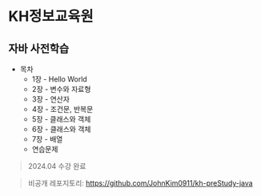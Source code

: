 # KH정보교육원

## 자바 사전학습

- 목차
    - 1장 - Hello World
    - 2장 - 변수와 자료형
    - 3장 - 연산자
    - 4장 - 조건문, 반복문
    - 5장 - 클래스와 객체
    - 6장 - 클래스와 객체
    - 7장 - 배열
    - 연습문제

> 2024.04 수강 완료

> 비공개 레포지토리: https://github.com/JohnKim0911/kh-preStudy-java

